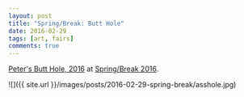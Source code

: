 ```yaml
---
layout: post
title: "Spring/Break: Butt Hole"
date: 2016-02-29
tags: [art, fairs]
comments: true
---
```

[Peter's Butt Hole, 2016](http://peterclough.net/peter-1) at [Spring/Break 2016](https://www.artsy.net/springbreak-2016).

![]({{ site.url }}/images/posts/2016-02-29-spring-break/asshole.jpg)

